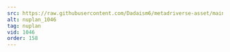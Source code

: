 ```yaml
---
src: https://raw.githubusercontent.com/Dadaism6/metadriverse-asset/main/script-nuplan-output-newcompressed/nuplan_1046.mp4
alt: nuplan_1046
tag: nuplan
vid: 1046
order: 158
---
```

